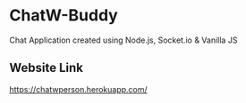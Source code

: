 # ChatW-Buddy
Chat Application created using Node.js, Socket.io & Vanilla JS

## Website Link
https://chatwperson.herokuapp.com/
